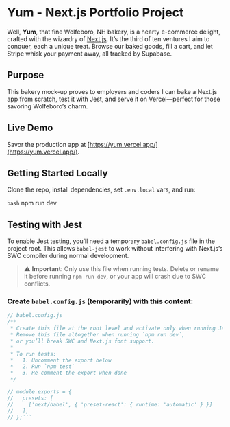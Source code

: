 # Yum - Next.js Portfolio Project

Well, **Yum**, that fine Wolfeboro, NH bakery, is a hearty e-commerce delight, crafted with the wizardry of [Next.js](https://nextjs.org). It’s the third of ten ventures I aim to conquer, each a unique treat. Browse our baked goods, fill a cart, and let Stripe whisk your payment away, all tracked by Supabase.

## Purpose

This bakery mock-up proves to employers and coders I can bake a Next.js app from scratch, test it with Jest, and serve it on Vercel—perfect for those savoring Wolfeboro’s charm.

## Live Demo

Savor the production app at [https://yum.vercel.app/](https://yum.vercel.app/).

## Getting Started Locally

Clone the repo, install dependencies, set `.env.local` vars, and run:

```bash```
npm run dev


## Testing with Jest

To enable Jest testing, you’ll need a temporary `babel.config.js` file in the project root. This allows `babel-jest` to work without interfering with Next.js’s SWC compiler during normal development.

> ⚠️ **Important**: Only use this file when running tests. Delete or rename it before running `npm run dev`, or your app will crash due to SWC conflicts.

### Create `babel.config.js` (temporarily) with this content:

```js
// babel.config.js
/**
 * Create this file at the root level and activate only when running Jest tests.
 * Remove this file altogether when running `npm run dev`, 
 * or you’ll break SWC and Next.js font support.
 *
 * To run tests:
 *   1. Uncomment the export below
 *   2. Run `npm test`
 *   3. Re-comment the export when done
 */

// module.exports = {
//   presets: [
//     ['next/babel', { 'preset-react': { runtime: 'automatic' } }]
//   ],
// };```
